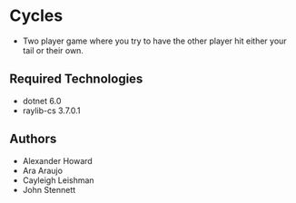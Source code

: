 # Cycles
* Two player game where you try to have the other player hit either your tail or their own.

## Required Technologies
* dotnet 6.0
* raylib-cs 3.7.0.1

## Authors
* Alexander Howard
* Ara Araujo
* Cayleigh Leishman
* John Stennett
